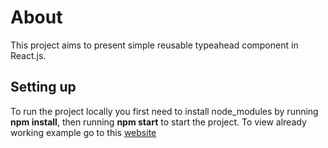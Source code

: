 # About
This project aims to present simple reusable typeahead component in React.js.

## Setting up
To run the project locally you first need to install node_modules by running **npm install**, then running **npm start** to start the project.
To view already working example go to this [website](https://typeahead-2r4shlgaq-grooyao.vercel.app)


